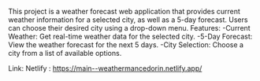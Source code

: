 This project is a weather forecast web application that provides current weather information for a selected city, as well as a 5-day forecast. Users can choose their desired city using a drop-down menu.
Features:
-Current Weather: Get real-time weather data for the selected city.
-5-Day Forecast: View the weather forecast for the next 5 days.
-City Selection: Choose a city from a list of available options.

Link: Netlify : https://main--weathermancedorin.netlify.app/
